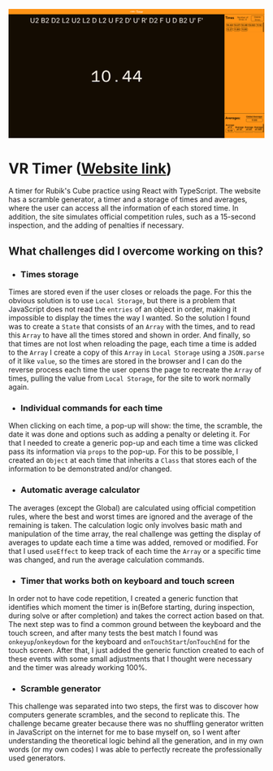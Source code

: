 ![Homepage screenshot](./src/img/VRTimer-Homepage-Screenshot.png)

# **VR Timer** ([Website link](https://vrtimer.vercel.app/))


A timer for Rubik's Cube practice using React with TypeScript. The website has a scramble generator, a timer and a storage of times and averages, where the user can access all the information of each stored time. In addition, the site simulates official competition rules, such as a 15-second inspection, and the adding of penalties if necessary.


## What challenges did I overcome working on this?

- ### Times storage

Times are stored even if the user closes or reloads the page. For this the obvious solution is to use `Local Storage`, but there is a problem that JavaScript does not read the `entries` of an object in order, making it impossible to display the times the way I wanted. So the solution I found was to create a `State` that consists of an `Array` with the times, and to read this `Array` to have all the times stored and shown in order. And finally, so that times are not lost when reloading the page, each time a time is added to the `Array` I create a copy of this `Array` in `Local Storage` using a `JSON.parse` of it like `value`, so the times are stored in the browser and I can do the reverse process each time the user opens the page to recreate the `Array` of times, pulling the value from `Local Storage`, for the site to work normally again.


- ### Individual commands for each time

When clicking on each time, a pop-up will show: the time, the scramble, the date it was done and options such as adding a penalty or deleting it. For that I needed to create a generic pop-up and each time a time was clicked pass its information via `props` to the pop-up. For this to be possible, I created an `Object` at each time that inherits a `Class` that stores each of the information to be demonstrated and/or changed.


- ### Automatic average calculator

The averages (except the Global) are calculated using official competition rules, where the best and worst times are ignored and the average of the remaining is taken. The calculation logic only involves basic math and manipulation of the time array, the real challenge was getting the display of averages to update each time a time was added, removed or modified. For that I used `useEffect` to keep track of each time the `Array` or a specific time was changed, and run the average calculation commands.


- ### Timer that works both on keyboard and touch screen

In order not to have code repetition, I created a generic function that identifies which moment the timer is in(Before starting, during inspection, during solve or after completion) and takes the correct action based on that. The next step was to find a common ground between the keyboard and the touch screen, and after many tests the best match I found was `onkeyup`/`onkeydown` for the keyboard and `onTouchStart`/`onTouchEnd` for the touch screen. After that, I just added the generic function created to each of these events with some small adjustments that I thought were necessary and the timer was already working 100%.


- ### Scramble generator

This challenge was separated into two steps, the first was to discover how computers generate scrambles, and the second to replicate this. The challenge became greater because there was no shuffling generator written in JavaScript on the internet for me to base myself on, so I went after understanding the theoretical logic behind all the generation, and in my own words (or my own codes) I was able to perfectly recreate the professionally used generators.
